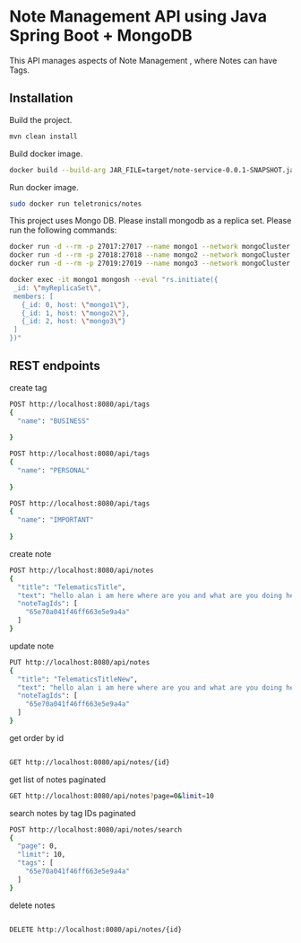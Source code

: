 # Note Management API using Java Spring Boot + MongoDB

This API manages aspects of Note Management , where Notes can have Tags.

## Installation

Build the project.

```bash
mvn clean install
```

Build docker image.

```bash
docker build --build-arg JAR_FILE=target/note-service-0.0.1-SNAPSHOT.jar -t teletronics/notes .
```

Run docker image.

```bash
sudo docker run teletronics/notes
```

This project uses Mongo DB. Please install mongodb as a replica set. Please run the following commands:

```bash
docker run -d --rm -p 27017:27017 --name mongo1 --network mongoCluster mongo:5 mongod --replSet myReplicaSet
docker run -d --rm -p 27018:27018 --name mongo2 --network mongoCluster mongo:5 mongod --replSet myReplicaSet
docker run -d --rm -p 27019:27019 --name mongo3 --network mongoCluster mongo:5 mongod --replSet myReplicaSet

docker exec -it mongo1 mongosh --eval "rs.initiate({
 _id: \"myReplicaSet\",
 members: [
   {_id: 0, host: \"mongo1\"},
   {_id: 1, host: \"mongo2\"},
   {_id: 2, host: \"mongo3\"}
 ]
})"

```

## REST endpoints

create tag

```bash
POST http://localhost:8080/api/tags
{
  "name": "BUSINESS"
 
}

POST http://localhost:8080/api/tags
{
  "name": "PERSONAL"
 
}

POST http://localhost:8080/api/tags
{
  "name": "IMPORTANT"
 
}

```

create note

```bash
POST http://localhost:8080/api/notes
{
  "title": "TelematicsTitle",
  "text": "hello alan i am here where are you and what are you doing hello are you there",
  "noteTagIds": [
    "65e70a041f46ff663e5e9a4a"
  ]
}

```

update note

```bash
PUT http://localhost:8080/api/notes
{
  "title": "TelematicsTitleNew",
  "text": "hello alan i am here where are you and what are you doing hello are you there",
  "noteTagIds": [
    "65e70a041f46ff663e5e9a4a"
  ]
}

```

get order by id

```bash

GET http://localhost:8080/api/notes/{id}


```

get list of notes paginated

```bash
GET http://localhost:8080/api/notes?page=0&limit=10

```

search notes by tag IDs paginated

```bash
POST http://localhost:8080/api/notes/search
{
  "page": 0,
  "limit": 10,
  "tags": [
    "65e70a041f46ff663e5e9a4a"
  ]
}


```

delete notes

```bash

DELETE http://localhost:8080/api/notes/{id}

```

